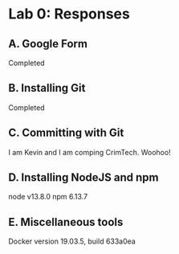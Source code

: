 Lab 0: Responses
================

A. Google Form
--------------
Completed


B. Installing Git
-----------------
Completed


C. Committing with Git
----------------------
I am Kevin and I am comping CrimTech. Woohoo!


D. Installing NodeJS and npm
----------------------------
node v13.8.0
npm 6.13.7


E. Miscellaneous tools
----------------------
Docker version 19.03.5, build 633a0ea
